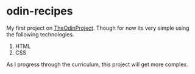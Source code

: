 # odin-recipes

My first project on [TheOdinProject](https://www.theodinproject.com). Though for now its very simple using the following technologies.
1. HTML
2. CSS

As I progress through the curriculum, this project will get more complex.
